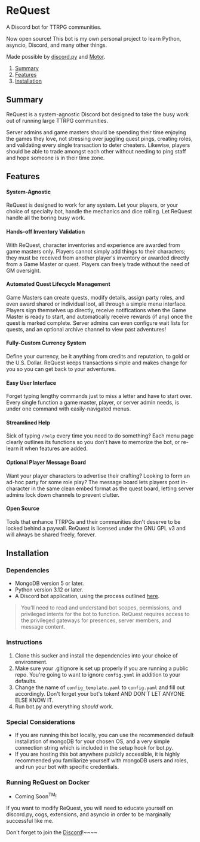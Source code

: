 # ReQuest

A Discord bot for TTRPG communities.

Now open source! This bot is my own personal project to learn Python, asyncio, Discord, and many other things.

Made possible by [discord.py](https://discordpy.readthedocs.io/en/stable/) and [Motor](https://motor.readthedocs.io/en/stable/).

1. [Summary](#summary)
2. [Features](#features)
3. [Installation](#installation)

## Summary

ReQuest is a system-agnostic Discord bot designed to take the busy work out of running large TTRPG communities.

Server admins and game masters should be spending their time enjoying the games they love, not stressing over juggling
quest pings, creating roles, and validating every single transaction to deter cheaters. Likewise, players should be able
to trade amongst each other without needing to ping staff and hope someone is in their time zone.

## Features

#### System-Agnostic

ReQuest is designed to work for any system. Let your players, or your choice of specialty bot, handle the mechanics and
dice rolling. Let ReQuest handle all the boring busy work.

#### Hands-off Inventory Validation

With ReQuest, character inventories and experience are awarded from game masters only. Players cannot simply add things
to their characters; they must be received from another player's inventory or awarded directly from a Game Master or
quest. Players can freely trade without the need of GM oversight.

#### Automated Quest Lifecycle Management

Game Masters can create quests, modify details, assign party roles, and even award shared or individual loot, all
through a simple menu interface. Players sign themselves up directly, receive notifications when the Game Master is
ready to start, and automatically receive rewards (if any) once the quest is marked complete. Server admins can even
configure wait lists for quests, and an optional archive channel to view past adventures!

#### Fully-Custom Currency System

Define your currency, be it anything from credits and reputation, to gold or the U.S. Dollar. ReQuest keeps transactions
simple and makes change for you so you can get back to your adventures.

#### Easy User Interface

Forget typing lengthy commands just to miss a letter and have to start over. Every single function a game master,
player, or server admin needs, is under one command with easily-navigated menus.

#### Streamlined Help

Sick of typing `/help` every time you need to do something? Each menu page clearly outlines its functions so you don't
have to memorize the bot, or re-learn it when features are added.

#### Optional Player Message Board

Want your player characters to advertise their crafting? Looking to form an ad-hoc party for some role play? The message
board lets players post in-character in the same clean embed format as the quest board, letting server admins lock down
channels to prevent clutter.

#### Open Source

Tools that enhance TTRPGs and their communities don't deserve to be locked behind a paywall. ReQuest is licensed under
the GNU GPL v3 and will always be shared freely, forever.

## Installation

### Dependencies
- MongoDB version 5 or later.
- Python version 3.12 or later.
- A Discord bot application, using the process outlined [here](https://discord.com/developers/docs/getting-started).

> You'll need to read and understand bot scopes, permissions, and privileged intents for the bot to function. ReQuest
> requires access to the privileged gateways for presences, server members, and message content.

### Instructions

1. Clone this sucker and install the dependencies into your choice of environment.
2. Make sure your .gitignore is set up properly if you are running a public repo. You're going to want to ignore `config.yaml` in addition to your defaults.
3. Change the name of `config_template.yaml` to `config.yaml` and fill out accordingly. Don't forget your bot's token! AND DON'T LET ANYONE ELSE KNOW IT.
4. Run bot.py and everything *should* work.

### Special Considerations

- If you are running this bot locally, you can use the recommended default installation of mongoDB for your chosen OS,
  and a very simple connection string which is included in the setup hook for bot.py.
- If you are hosting this bot anywhere publicly accessible, it is highly recommended you familiarize yourself with
  mongoDB users and roles, and run your bot with specific credentials.

### Running ReQuest on Docker

- Coming Soon<sup>TM</sup>!

If you want to modify ReQuest, you will need to educate yourself on discord.py, cogs, extensions, and asyncio in order
to be marginally successful like me.

Don't forget to join the [Discord](https://discord.gg/Zq37gj4)!~~~~
